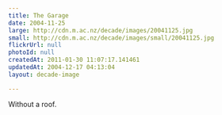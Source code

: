 ```yaml
---
title: The Garage
date: 2004-11-25
large: http://cdn.m.ac.nz/decade/images/20041125.jpg
small: http://cdn.m.ac.nz/decade/images/small/20041125.jpg
flickrUrl: null
photoId: null
createdAt: 2011-01-30 11:07:17.141461
updatedAt: 2004-12-17 04:13:04
layout: decade-image

---
```

Without a roof.
